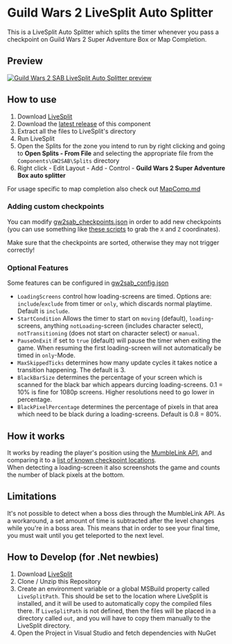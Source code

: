 ﻿# Guild Wars 2 LiveSplit Auto Splitter

This is a LiveSplit Auto Splitter which splits the timer whenever you pass a checkpoint on Guild Wars 2 Super Adventure Box or Map Completion.

## Preview
[![Guild Wars 2 SAB LiveSplit Auto Splitter preview](https://img.youtube.com/vi/NjD6sSjyNsU/0.jpg)](https://www.youtube.com/watch?v=NjD6sSjyNsU)

## How to use
1. Download [LiveSplit](https://livesplit.org/downloads)
2. Download the [latest release](https://github.com/Stonos/guildwars2-sab-autosplit/releases) of this component
3. Extract all the files to LiveSplit's directory
4. Run LiveSplit
5. Open the Splits for the zone you intend to run by right clicking and going to **Open Splits - From File** and selecting the appropriate file from the `Components\GW2SAB\Splits` directory
6. Right click - Edit Layout - Add - Control - **Guild Wars 2 Super Adventure Box auto splitter**

For usage specific to map completion also check out [MapComp.md](https://github.com/Atlan-G/guildwars2-sab-autosplit/blob/main/MapComp.md)

### Adding custom checkpoints
You can modify [gw2sab_checkpoints.json](https://github.com/Stonos/guildwars2-sab-autosplit/blob/master/LiveSplit.GW2SAB/gw2sab_checkpoints.json) in order to add new checkpoints (you can use something like [these scripts](https://github.com/Atlan-G/gw2-mumble-dev-scripts) to grab the `X` and `Z` coordinates).

Make sure that the checkpoints are sorted, otherwise they may not trigger correctly!

### Optional Features
Some features can be configured in [gw2sab_config.json](https://github.com/Atlan-G/guildwars2-sab-autosplit/blob/master/LiveSplit.GW2SAB/gw2sab_checkpoints.json)
- ``LoadingScreens`` control how loading-screens are timed. Options are: ``include``/``exclude`` from timer or ``only``, which discards normal playtime. Default is ``include``.
- ``StartCondition`` Allows the timer to start on ``moving`` (default), ``loading``-screens, anything ``notLoading``-screen (includes character select), ``notTransitioning`` (does not start on character select) or ``manual``.
- ``PauseOnExit`` if set to ``true`` (default) will pause the timer when exiting the game. When resuming the first loading-screen will not automatically be timed in ``only``-Mode.
- ``MaxSkippedTicks`` determines how many update cycles it takes notice a transition happening. The default is 3.
- ``BlackBarSize`` determines the percentage of your screen which is scanned for the black bar which appears durcing loading-screens. 0.1 = 10% is fine for 1080p screens. Higher resolutions need to go lower in percentage.
- ``BlackPixelPercentage`` determines the percentage of pixels in that area which need to be black during a loading-screens. Default is 0.8 = 80%.

## How it works
It works by reading the player's position using the [MumbleLink API](https://wiki.guildwars2.com/wiki/API:MumbleLink), and comparing it to a [list of known checkpoint locations](https://github.com/Stonos/guildwars2-sab-autosplit/blob/master/LiveSplit.GW2SAB/gw2sab_checkpoints.json).  
When detecting a loading-screen it also screenshots the game and counts the number of black pixels at the bottom.

## Limitations
It's not possible to detect when a boss dies through the MumbleLink API.
As a workaround, a set amount of time is subtracted after the level changes while you're in a boss area.
This means that in order to see your final time, you must wait until you get teleported to the next level.

## How to Develop (for .Net newbies)
1. Download [LiveSplit](https://livesplit.org/downloads)
2. Clone / Unzip this Repository
3. Create an environment variable or a global MSBuild property called `LiveSplitPath`. This should be set to the location where LiveSplit is installed, and it will be used to automatically copy the compiled files there. If `LiveSplitPath` is not defined, then the files will be placed in a directory called `out`, and you will have to copy them manually to the LiveSplit directory.
4. Open the Project in Visual Studio and fetch dependencies with NuGet
